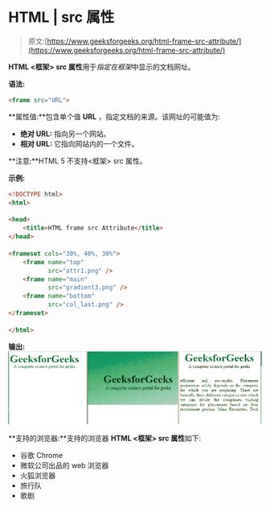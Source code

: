# HTML | src 属性

> 原文:[https://www.geeksforgeeks.org/html-frame-src-attribute/](https://www.geeksforgeeks.org/html-frame-src-attribute/)

**HTML <框架> src 属性**用于*指定在框架*中显示的文档网址。

**语法:**

```html
<frame src="URL">
```

**属性值:**包含单个值 **URL** ，指定文档的来源。该网址的可能值为:

*   **绝对 URL:** 指向另一个网站。
*   **相对 URL:** 它指向网站内的一个文件。

**注意:**HTML 5 不支持<框架> src 属性。

**示例:**

```html
<!DOCTYPE html>
<html>

<head>
    <title>HTML frame src Attribute</title>
</head>

<frameset cols="30%, 40%, 30%">
    <frame name="top"
           src="attr1.png" />
    <frame name="main" 
           src="gradient3.png" />
    <frame name="bottom" 
           src="col_last.png" />
</frameset>

</html>
```

**输出:**
![](img/ba6fb598c4722f3b93ee843c511d185d.png)

**支持的浏览器:**支持的浏览器 **HTML <框架> src 属性**如下:

*   谷歌 Chrome
*   微软公司出品的 web 浏览器
*   火狐浏览器
*   旅行队
*   歌剧